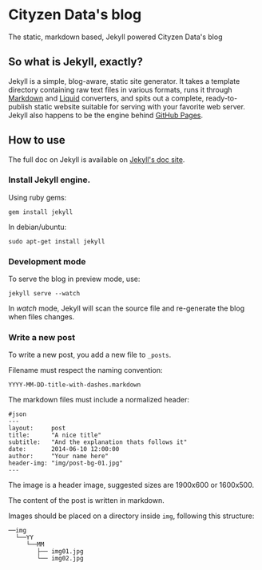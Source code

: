 # Cityzen Data's blog

The static, markdown based, Jekyll powered Cityzen Data's blog

## So what is Jekyll, exactly?

Jekyll is a simple, blog-aware, static site generator. It takes a template directory containing raw text files in various formats, runs it through [Markdown](http://daringfireball.net/projects/markdown/) and [Liquid](https://github.com/Shopify/liquid/wiki) converters, and spits out a complete, ready-to-publish static website suitable for serving with your favorite web server. Jekyll also happens to be the engine behind [GitHub Pages](http://pages.github.com/).


## How to use

The full doc on Jekyll is available on [Jekyll's doc site](http://jekyllrb.com/docs/home/).

### Install Jekyll engine.

Using ruby gems:

    gem install jekyll

In debian/ubuntu:

    sudo apt-get install jekyll


### Development mode

To serve the blog in preview mode, use:

    jekyll serve --watch


In *watch* mode, Jekyll will scan the source file and re-generate the blog when files changes.    


### Write a new post

To write a new post, you add a new file to `_posts`.

Filename must respect the naming convention:

    YYYY-MM-DD-title-with-dashes.markdown

The markdown files must include a normalized header:

```
#json
---
layout:     post
title:      "A nice title"
subtitle:   "And the explanation thats follows it"
date:       2014-06-10 12:00:00
author:     "Your name here"
header-img: "img/post-bg-01.jpg"  
---    
```

The image is a header image, suggested sizes are 1900x600 or 1600x500.

The content of the post is written in markdown.

Images should be placed on  a directory inside `img`, following this structure:


    ──img
      └──YY 
         └──MM
            ├── img01.jpg
            └── img02.jpg


